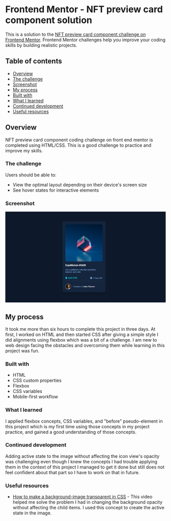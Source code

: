 # Frontend Mentor - NFT preview card component solution

This is a solution to the [NFT preview card component challenge on Frontend Mentor](https://www.frontendmentor.io/challenges/nft-preview-card-component-SbdUL_w0U). Frontend Mentor challenges help you improve your coding skills by building realistic projects. 

## Table of contents

  - [Overview](#overview)
  - [The challenge](#the-challenge)
  - [Screenshot](#screenshot)
  - [My process](#my-process)
  - [Built with](#built-with)
  - [What I learned](#what-i-learned)
  - [Continued development](#continued-development)
  - [Useful resources](#useful-resources)

## Overview

NFT preview card component coding challenge on front end mentor is completed using HTML/CSS. This is a good challenge to practice and improve my skills.

### The challenge

Users should be able to:

- View the optimal layout depending on their device's screen size
- See hover states for interactive elements

### Screenshot

![desktop version screenshot](./screenshot.PNG)

## My process

It took me more than six hours to complete this project in three days. At first, I worked on HTML and then started CSS after giving a simple style I did alignments using flexbox which was a bit of a challenge. I am new to web design facing the obstacles and overcoming them while learning in this project was fun. 

### Built with

- HTML
- CSS custom properties
- Flexbox
- CSS variables
- Mobile-first workflow

### What I learned

I applied flexbox concepts, CSS variables, and "before" pseudo-element in this project which is my first time using those concepts in my project practice, and gained a good understanding of those concepts.

### Continued development

Adding active state to the image without affecting the icon view's opacity was challenging even though I knew the concepts I had trouble applying them in the context of this project I managed to get it done but still does not feel confident about that part so I have to work on that in future. 

### Useful resources

- [How to make a background-image transparent in CSS](https://youtu.be/LQsjNmkqUOc) -  This video helped me solve the problem I had in changing the background opacity without affecting the child items. I used this concept to create the active state in the image. 










